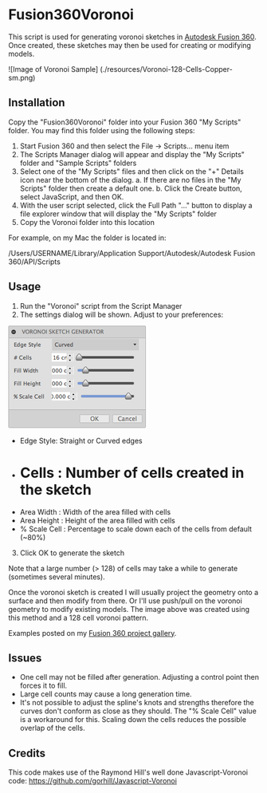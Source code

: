 # Fusion360Voronoi

This script is used for generating voronoi sketches in [Autodesk Fusion 360](http://fusion360.autodesk.com/).  Once created, these sketches may then be used for creating or modifying models.

![Image of Voronoi Sample]
(./resources/Voronoi-128-Cells-Copper-sm.png)

## Installation

Copy the "Fusion360Voronoi" folder into your Fusion 360 "My Scripts" folder. You may find this folder using the following steps:

1. Start Fusion 360 and then select the File -> Scripts... menu item
2. The Scripts Manager dialog will appear and display the "My Scripts" folder and "Sample Scripts" folders
3. Select one of the "My Scripts" files and then click on the "+" Details icon near the bottom of the dialog.
  a. If there are no files in the "My Scripts" folder then create a default one.
  b. Click the Create button, select JavaScript, and then OK.
4. With the user script selected, click the Full Path "..." button to display a file explorer window that will display the "My Scripts" folder
5. Copy the Voronoi folder into this location

For example, on my Mac the folder is located in:

/Users/USERNAME/Library/Application Support/Autodesk/Autodesk Fusion 360/API/Scripts

## Usage

1. Run the "Voronoi" script from the Script Manager
2. The settings dialog will be shown.  Adjust to your preferences:

  ![Image of Voronoi Settings](./resources/Voronoi%20Sketch%20Gen%20-%20Settings.png)

  - Edge Style: Straight or Curved edges
  - # Cells : Number of cells created in the sketch
  - Area Width : Width of the area filled with cells
  - Area Height : Height of the area filled with cells
  - % Scale Cell : Percentage to scale down each of the cells from default (~80%)
3. Click OK to generate the sketch

Note that a large number (> 128) of cells may take a while to generate (sometimes several minutes).

Once the voronoi sketch is created I will usually project the geometry onto a surface and then modify from there.  Or I'll use push/pull on the voronoi geometry to modify existing models. The image above was created using this method and a 128 cell voronoi pattern.

Examples posted on my [Fusion 360 project gallery](https://fusion360.autodesk.com/projects/voronoi-script).

## Issues

- One cell may not be filled after generation.  Adjusting a control point then forces it to fill.
- Large cell counts may cause a long generation time.
- It's not possible to adjust the spline's knots and strengths therefore the curves don't conform as close as they should.  The "% Scale Cell" value is a workaround for this.  Scaling down the cells reduces the possible overlap of the cells.

## Credits

This code makes use of the Raymond Hill's well done Javascript-Voronoi code:
https://github.com/gorhill/Javascript-Voronoi
